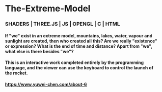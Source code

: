 # The-Extreme-Model
### SHADERS | THREE.JS | JS | OPENGL | C | HTML
#### If "we" exist in an extreme model, mountains, lakes, water, vapour and sunlight are created, then who created all this? Are we really "existence" or expression? What is the end of time and distance? Apart from "we", what else is there besides "we"?

#### This is an interactive work completed entirely by the programming language, and the viewer can use the keyboard to control the launch of the rocket.

#### https://www.yuwei-chen.com/about-6
